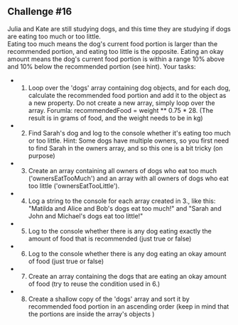 ## Challenge #16

Julia and Kate are still studying dogs, and this time they are studying if dogs are
eating too much or too little. \
Eating too much means the dog's current food portion is larger than the
recommended portion, and eating too little is the opposite.
Eating an okay amount means the dog's current food portion is within a range 10%
above and 10% below the recommended portion (see hint).
Your tasks: 
- 1. Loop over the 'dogs' array containing dog objects, and for each dog, calculate
the recommended food portion and add it to the object as a new property. Do
not create a new array, simply loop over the array. Forumla:
recommendedFood = weight ** 0.75 * 28. (The result is in grams of
food, and the weight needs to be in kg)
- 2. Find Sarah's dog and log to the console whether it's eating too much or too
little. Hint: Some dogs have multiple owners, so you first need to find Sarah in
the owners array, and so this one is a bit tricky (on purpose) 
- 3. Create an array containing all owners of dogs who eat too much
('ownersEatTooMuch') and an array with all owners of dogs who eat too little
('ownersEatTooLittle').
- 4. Log a string to the console for each array created in 3., like this: "Matilda and
Alice and Bob's dogs eat too much!" and "Sarah and John and Michael's dogs eat
too little!"
- 5. Log to the console whether there is any dog eating exactly the amount of food
that is recommended (just true or false)
- 6. Log to the console whether there is any dog eating an okay amount of food
(just true or false)
- 7. Create an array containing the dogs that are eating an okay amount of food (try
to reuse the condition used in 6.)
- 8. Create a shallow copy of the 'dogs' array and sort it by recommended food
portion in an ascending order (keep in mind that the portions are inside the
array's objects )
